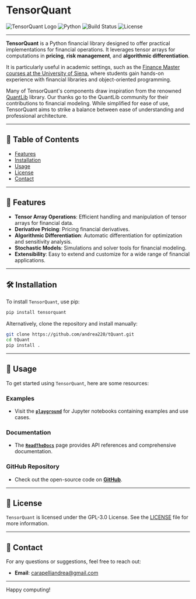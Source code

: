 
# TensorQuant

![TensorQuant Logo](https://img.shields.io/badge/TensorQuant-v0.0.3-blue.svg)
![Python](https://img.shields.io/badge/python-v3.10+-blue.svg)
![Build Status](https://img.shields.io/badge/build-passing-brightgreen.svg)
![License](https://img.shields.io/badge/license-MIT-green.svg)

---

**TensorQuant** is a Python financial library designed to offer practical implementations for financial operations. It leverages tensor arrays for computations in **pricing**, **risk management**, and **algorithmic differentiation**.

It is particularly useful in academic settings, such as the [Finance Master courses at the University of Siena](https://finance.unisi.it/it), where students gain hands-on experience with financial libraries and object-oriented programming.

Many of TensorQuant's components draw inspiration from the renowned [QuantLib](https://www.quantlib.org) library. Our thanks go to the QuantLib community for their contributions to financial modeling. While simplified for ease of use, TensorQuant aims to strike a balance between ease of understanding and professional architecture.

---

## 📑 Table of Contents

- [Features](#features)
- [Installation](#installation)
- [Usage](#usage)
- [License](#license)
- [Contact](#contact)

---

## 🌟 Features

- **Tensor Array Operations**: Efficient handling and manipulation of tensor arrays for financial data.
- **Derivative Pricing**: Pricing financial derivatives.
- **Algorithmic Differentiation**: Automatic differentiation for optimization and sensitivity analysis.
- **Stochastic Models**: Simulations and solver tools for financial modeling.
- **Extensibility**: Easy to extend and customize for a wide range of financial applications.

---

## 🛠️ Installation

To install `TensorQuant`, use pip:

```bash
pip install tensorquant
```

Alternatively, clone the repository and install manually:

```bash
git clone https://github.com/andrea220/tQuant.git
cd tQuant
pip install .
```

---

## 🚀 Usage

To get started using `TensorQuant`, here are some resources:

### Examples
- Visit the [**`playground`**](https://github.com/andrea220/tqPlayground) for Jupyter notebooks containing examples and use cases.

### Documentation
- The [**`ReadTheDocs`**](https://tquant.readthedocs.io/en/latest/index.html) page provides API references and comprehensive documentation.

### GitHub Repository
- Check out the open-source code on [**GitHub**](https://github.com/andrea220/tQuant).

---

## 📝 License

`TensorQuant` is licensed under the GPL-3.0 License. See the [LICENSE](LICENSE) file for more information.

---

## 📧 Contact

For any questions or suggestions, feel free to reach out:

- **Email**: [carapelliandrea@gmail.com](mailto:carapelliandrea@gmail.com)

---

Happy computing!
